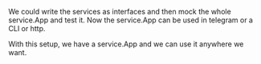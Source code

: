We could write the services as interfaces and then mock the whole service.App and test it. Now the service.App can be used in
telegram or a CLI or http.

With this setup, we have a service.App and we can use it anywhere we want.
